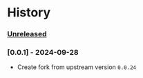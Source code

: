 # History

### [Unreleased](https://github.com/zhuoqun-chen/blender_vscode/compare/0.0.1...HEAD)

### [0.0.1] - 2024-09-28

- Create fork from upstream version `0.0.24`